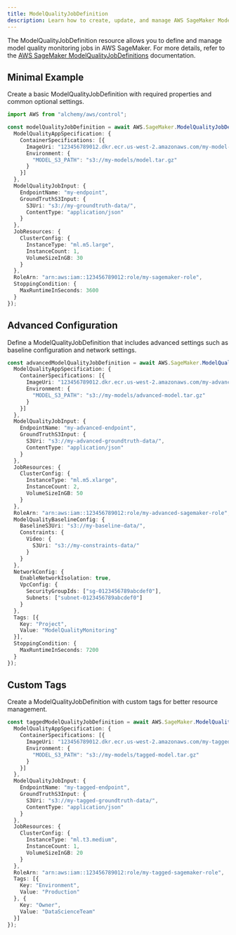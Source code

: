 ```yaml
---
title: ModelQualityJobDefinition
description: Learn how to create, update, and manage AWS SageMaker ModelQualityJobDefinitions using Alchemy Cloud Control.
---
```



The ModelQualityJobDefinition resource allows you to define and manage model quality monitoring jobs in AWS SageMaker. For more details, refer to the [AWS SageMaker ModelQualityJobDefinitions](https://docs.aws.amazon.com/sagemaker/latest/userguide/) documentation.

## Minimal Example

Create a basic ModelQualityJobDefinition with required properties and common optional settings.

```ts
import AWS from "alchemy/aws/control";

const modelQualityJobDefinition = await AWS.SageMaker.ModelQualityJobDefinition("basicModelQualityJob", {
  ModelQualityAppSpecification: {
    ContainerSpecifications: [{
      ImageUri: "123456789012.dkr.ecr.us-west-2.amazonaws.com/my-model-quality-image:latest",
      Environment: {
        "MODEL_S3_PATH": "s3://my-models/model.tar.gz"
      }
    }]
  },
  ModelQualityJobInput: {
    EndpointName: "my-endpoint",
    GroundTruthS3Input: {
      S3Uri: "s3://my-groundtruth-data/",
      ContentType: "application/json"
    }
  },
  JobResources: {
    ClusterConfig: {
      InstanceType: "ml.m5.large",
      InstanceCount: 1,
      VolumeSizeInGB: 30
    }
  },
  RoleArn: "arn:aws:iam::123456789012:role/my-sagemaker-role",
  StoppingCondition: {
    MaxRuntimeInSeconds: 3600
  }
});
```

## Advanced Configuration

Define a ModelQualityJobDefinition that includes advanced settings such as baseline configuration and network settings.

```ts
const advancedModelQualityJobDefinition = await AWS.SageMaker.ModelQualityJobDefinition("advancedModelQualityJob", {
  ModelQualityAppSpecification: {
    ContainerSpecifications: [{
      ImageUri: "123456789012.dkr.ecr.us-west-2.amazonaws.com/my-advanced-model-quality-image:latest",
      Environment: {
        "MODEL_S3_PATH": "s3://my-models/advanced-model.tar.gz"
      }
    }]
  },
  ModelQualityJobInput: {
    EndpointName: "my-advanced-endpoint",
    GroundTruthS3Input: {
      S3Uri: "s3://my-advanced-groundtruth-data/",
      ContentType: "application/json"
    }
  },
  JobResources: {
    ClusterConfig: {
      InstanceType: "ml.m5.xlarge",
      InstanceCount: 2,
      VolumeSizeInGB: 50
    }
  },
  RoleArn: "arn:aws:iam::123456789012:role/my-advanced-sagemaker-role",
  ModelQualityBaselineConfig: {
    BaselineS3Uri: "s3://my-baseline-data/",
    Constraints: {
      Video: {
        S3Uri: "s3://my-constraints-data/"
      }
    }
  },
  NetworkConfig: {
    EnableNetworkIsolation: true,
    VpcConfig: {
      SecurityGroupIds: ["sg-0123456789abcdef0"],
      Subnets: ["subnet-0123456789abcdef0"]
    }
  },
  Tags: [{
    Key: "Project",
    Value: "ModelQualityMonitoring"
  }],
  StoppingCondition: {
    MaxRuntimeInSeconds: 7200
  }
});
```

## Custom Tags

Create a ModelQualityJobDefinition with custom tags for better resource management.

```ts
const taggedModelQualityJobDefinition = await AWS.SageMaker.ModelQualityJobDefinition("taggedModelQualityJob", {
  ModelQualityAppSpecification: {
    ContainerSpecifications: [{
      ImageUri: "123456789012.dkr.ecr.us-west-2.amazonaws.com/my-tagged-model-quality-image:latest",
      Environment: {
        "MODEL_S3_PATH": "s3://my-models/tagged-model.tar.gz"
      }
    }]
  },
  ModelQualityJobInput: {
    EndpointName: "my-tagged-endpoint",
    GroundTruthS3Input: {
      S3Uri: "s3://my-tagged-groundtruth-data/",
      ContentType: "application/json"
    }
  },
  JobResources: {
    ClusterConfig: {
      InstanceType: "ml.t3.medium",
      InstanceCount: 1,
      VolumeSizeInGB: 20
    }
  },
  RoleArn: "arn:aws:iam::123456789012:role/my-tagged-sagemaker-role",
  Tags: [{
    Key: "Environment",
    Value: "Production"
  }, {
    Key: "Owner",
    Value: "DataScienceTeam"
  }]
});
```
